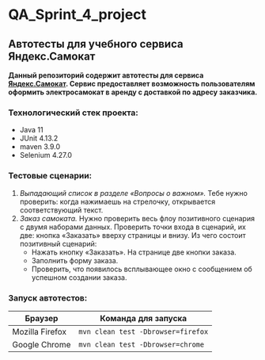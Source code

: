 # QA_Sprint_4_project
## Автотесты для учебного сервиса Яндекс.Самокат  
**Данный репозиторий содержит автотесты для сервиса [Яндекс.Самокат](https://qa-scooter.praktikum-services.ru/). Сервис предоставляет возможность пользователям оформить электросамокат в аренду с доставкой по адресу заказчика.**  

### Технологический стек проекта: 
* Java 11 
* JUnit 4.13.2 
* maven 3.9.0
* Selenium 4.27.0


### Тестовые сценарии:
1. _Выпадающий список в разделе «Вопросы о важном»._ Тебе нужно проверить: когда нажимаешь на стрелочку, открывается соответствующий текст.
2. _Заказ самоката._ Нужно проверить весь флоу позитивного сценария с двумя наборами данных. Проверить точки входа в сценарий, их две: кнопка «Заказать» вверху страницы и внизу. Из чего состоит позитивный сценарий:
     * Нажать кнопку «Заказать». На странице две кнопки заказа.
     * Заполнить форму заказа.
     * Проверить, что появилось всплывающее окно с сообщением об успешном создании заказа.
### Запуск автотестов:  

| Браузер         | Команда для запуска                |
|-----------------|------------------------------------|
| Mozilla Firefox | `mvn clean test -Dbrowser=firefox` |
| Google Chrome   | `mvn clean test -Dbrowser=chrome ` |

